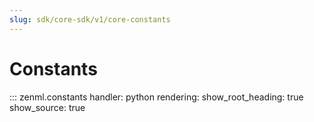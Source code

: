 ```yaml
---
slug: sdk/core-sdk/v1/core-constants
---
```


# Constants

::: zenml.constants
    handler: python
    rendering:
      show_root_heading: true
      show_source: true
